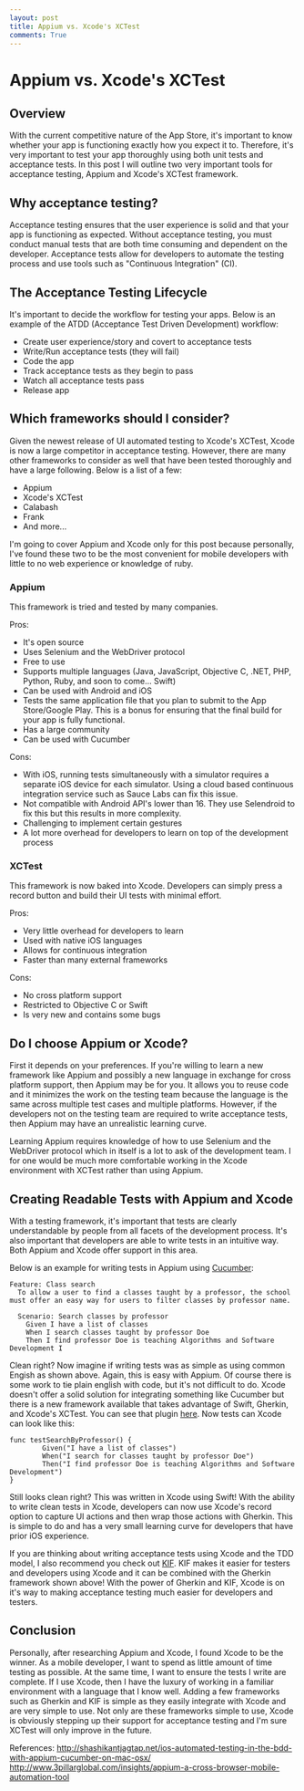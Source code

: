 ```yaml
---
layout: post
title: Appium vs. Xcode's XCTest
comments: True
---
```


# Appium vs. Xcode's XCTest

## Overview
With the current competitive nature of the App Store, it's important to know whether your app is functioning exactly how you expect it to. Therefore, it's very important to test your app thoroughly using both unit tests and acceptance tests. In this post I will outline two very important tools for acceptance testing, Appium and Xcode's XCTest framework.

## Why acceptance testing?
Acceptance testing ensures that the user experience is solid and that your app is functioning as expected. Without acceptance testing, you must conduct manual tests that are both time consuming and dependent on the developer. Acceptance tests allow for developers to automate the testing process and use tools such as "Continuous Integration" (CI).

## The Acceptance Testing Lifecycle
It's important to decide the workflow for testing your apps. Below is an example of the ATDD (Acceptance Test Driven Development) workflow:

  - Create user experience/story and covert to acceptance tests
  - Write/Run acceptance tests (they will fail)
  - Code the app
  - Track acceptance tests as they begin to pass
  - Watch all acceptance tests pass
  - Release app

## Which frameworks should I consider?
Given the newest release of UI automated testing to Xcode's XCTest, Xcode is now a large competitor in acceptance testing. However, there are many other frameworks to consider as well that have been tested thoroughly and have a large following. Below is a list of a few:

 - Appium
 - Xcode's XCTest
 - Calabash
 - Frank
 - And more...


 I'm going to cover Appium and Xcode only for this post because personally, I've found these two to be the most convenient for mobile developers with little to no web experience or knowledge of ruby.

### Appium
This framework is tried and tested by many companies.

Pros:

- It's open source
- Uses Selenium and the WebDriver protocol
- Free to use
- Supports multiple languages (Java, JavaScript, Objective C,
  .NET, PHP, Python, Ruby, and soon to come... Swift)
- Can be used with Android and iOS
- Tests the same application file that you plan to submit to the App Store/Google Play. This is a bonus for ensuring that the final build for your app is fully functional.
- Has a large community
- Can be used with Cucumber

Cons:

- With iOS, running tests simultaneously with a simulator requires a separate iOS device for each simulator. Using a cloud based continuous integration service such as Sauce Labs can fix this issue.
- Not compatible with Android API's lower than 16. They use Selendroid to fix this but this results in more complexity.
- Challenging to implement certain gestures
- A lot more overhead for developers to learn on top of the development process

### XCTest
This framework is now baked into Xcode. Developers can simply press a record button and build their UI tests with minimal effort.

Pros:

- Very little overhead for developers to learn
- Used with native iOS languages
- Allows for continuous integration
- Faster than many external frameworks

Cons:

- No cross platform support
- Restricted to Objective C or Swift
- Is very new and contains some bugs

## Do I choose Appium or Xcode?
First it depends on your preferences. If you're willing to learn a new framework like Appium and possibly a new language in exchange for cross platform support, then Appium may be for you. It allows you to reuse code and it minimizes the work on the testing team because the language is the same across multiple test cases and multiple platforms. However, if the developers not on the testing team are required to write acceptance tests, then Appium may have an unrealistic learning curve.

Learning Appium requires knowledge of how to use Selenium and the WebDriver protocol which in itself is a lot to ask of the development team. I for one would be much more comfortable working in the Xcode environment with XCTest rather than using Appium.

## Creating Readable Tests with Appium and Xcode
With a testing framework, it's important that tests are clearly understandable by people from all facets of the development process. It's also important that developers are able to write tests in an intuitive way. Both Appium and Xcode offer support in this area.

Below is an example for writing tests in Appium using [Cucumber](https://cucumber.io/):

```
Feature: Class search
  To allow a user to find a classes taught by a professor, the school must offer an easy way for users to filter classes by professor name.

  Scenario: Search classes by professor
    Given I have a list of classes
    When I search classes taught by professor Doe
    Then I find professor Doe is teaching Algorithms and Software Development I
```

Clean right? Now imagine if writing tests was as simple as using common Engish as shown above. Again, this is easy with Appium. Of course there is some work to tie plain english with code, but it's not difficult to do. Xcode doesn't offer a solid solution for integrating something like Cucumber but there is a new framework available that takes advantage of Swift, Gherkin, and Xcode's XCTest. You can see that plugin [here](https://github.com/net-a-porter-mobile/XCTest-Gherkin). Now tests can Xcode can look like this:

```
func testSearchByProfessor() {
        Given("I have a list of classes")
        When("I search for classes taught by professor Doe")
        Then("I find professor Doe is teaching Algorithms and Software Development")
}
```

Still looks clean right? This was written in Xcode using Swift! With the ability to write clean tests in Xcode, developers can now use Xcode's record option to capture UI actions and then wrap those actions with Gherkin. This is simple to do and has a very small learning curve for developers that have prior iOS experience.

If you are thinking about writing acceptance tests using Xcode and the TDD model, I also recommend you check out [KIF](https://github.com/kif-framework/KIF). KIF makes it easier for testers and developers using Xcode and it can be combined with the Gherkin framework shown above! With the power of Gherkin and KIF, Xcode is on it's way to making acceptance testing much easier for developers and testers.

## Conclusion
Personally, after researching Appium and Xcode, I found Xcode to be the winner. As a mobile developer, I want to spend as little amount of time testing as possible. At the same time, I want to ensure the tests I write are complete. If I use Xcode, then I have the luxury of working in a familiar environment with a language that I know well. Adding a few frameworks such as Gherkin and KIF is simple as they easily integrate with Xcode and are very simple to use. Not only are these frameworks simple to use, Xcode is obviously stepping up their support for acceptance testing and I'm sure XCTest will only improve in the future.

References:
http://shashikantjagtap.net/ios-automated-testing-in-the-bdd-with-appium-cucumber-on-mac-osx/
http://www.3pillarglobal.com/insights/appium-a-cross-browser-mobile-automation-tool
